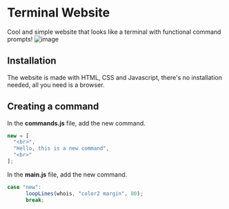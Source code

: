 # Terminal Website
Cool and simple website that looks like a terminal with functional command prompts!
![image](https://github.com/vscimento/terminal/assets/102530346/b15d13e7-adc3-4121-91f5-130004d4aaf7)

## Installation
The website is made with HTML, CSS and Javascript, there's no installation needed, all you need is a browser.

## Creating a command
In the **commands.js** file, add the new command.
```js
new = [
  "<br>",
  "Hello, this is a new command",
  "<br>"
];
```

In the **main.js** file, add the new command.
```js
case "new":
      loopLines(whois, "color2 margin", 80);
      break;
```
